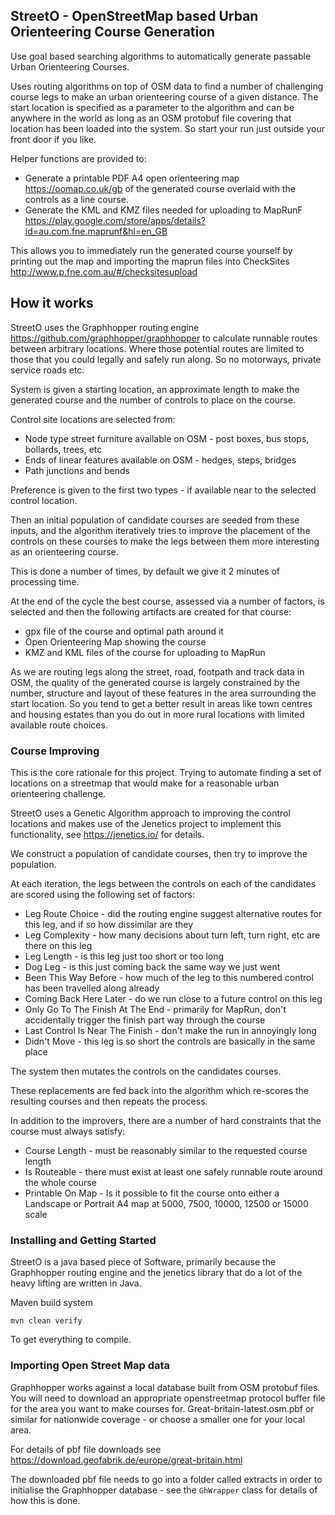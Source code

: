
## StreetO - OpenStreetMap based Urban Orienteering Course Generation

Use goal based searching algorithms to automatically generate passable Urban Orienteering Courses.

Uses routing algorithms on top of OSM data to find a number of challenging course legs to make an urban orienteering course of a given distance. The start location is specified as a parameter to the algorithm and can be anywhere in the world as long as an OSM protobuf file covering that location has been loaded into the system. So start your run just outside your front door if you like.

Helper functions are provided to:
+  Generate a printable PDF A4 open orienteering map <https://oomap.co.uk/gb> of the generated course overlaid with the controls as a line course.
+  Generate the KML and KMZ files needed for uploading to MapRunF <https://play.google.com/store/apps/details?id=au.com.fne.maprunf&hl=en_GB> 

This allows you to immediately run the generated course yourself by printing out the map and importing the maprun files into CheckSites <http://www.p.fne.com.au/#/checksitesupload>



## How it works

StreetO uses the Graphhopper routing engine <https://github.com/graphhopper/graphhopper>  to calculate runnable routes between arbitrary locations. 
Where those potential routes are limited to those that you could legally and safely run along. So no motorways, private service roads etc.

System is given a starting location, an approximate length to make the
generated course and the number of controls to place on the course.

Control site locations are selected from:
 +  Node type street furniture available on OSM - post boxes, bus stops, bollards, trees, etc
 +  Ends of linear features available on OSM - hedges, steps, bridges
 +  Path junctions and bends
 
Preference is given to the first two types - if available near to the selected control location. 

Then an initial population of candidate courses are seeded from these inputs, and the algorithm iteratively tries
to improve the placement of the controls on these courses to make the legs between them
more interesting as an orienteering course.

This is done a number of times, by default we give it 2 minutes of processing time.

At the end of the cycle the best course, assessed via a number of factors, is selected and then the following artifacts are created for that course:
+  gpx file of the course and optimal path around it
+  Open Orienteering Map showing the course
+  KMZ and KML files of the course for uploading to MapRun

As we are routing legs along the street, road, footpath and track data in OSM, the quality of the generated course is largely 
constrained by the number, structure and layout of these features in the area surrounding the start location. So you tend to get a better result in areas like
town centres and housing estates than you do out in more rural locations with limited available route choices.

### Course Improving
This is the core rationale for this project. Trying to automate finding a set of locations on a streetmap that would make for a reasonable urban orienteering challenge.

StreetO uses a Genetic Algorithm approach to improving the control locations and makes use of the Jenetics project to implement this functionality, see https://jenetics.io/ for details.

We construct a population of candidate courses, then try to improve the population.

At each iteration, the legs between the controls on each of the candidates are scored using the following set of factors:
+  Leg Route Choice - did the routing engine suggest alternative routes for this leg, and if so how dissimilar are they
+  Leg Complexity - how many decisions about turn left, turn right, etc are there on this leg
+  Leg Length - is this leg just too short or too long
+  Dog Leg - is this just coming back the same way we just went
+  Been This Way Before - how much of the leg to this numbered control has been travelled along already
+  Coming Back Here Later - do we run close to a future control on this leg
+  Only Go To The Finish At The End - primarily for MapRun, don't accidentally trigger the finish part way through the course
+  Last Control Is Near The Finish - don't make the run in annoyingly long
+  Didn't Move - this leg is so short the controls are basically in the same place

The system then mutates the controls on the candidates courses.

These replacements are fed back into the algorithm which re-scores the resulting courses and then repeats the process. 

In addition to the improvers, there are a number of hard constraints that the course must always satisfy:
+ Course Length - must be reasonably similar to the requested course length
+ Is Routeable - there must exist at least one safely runnable route around the whole course
+ Printable On Map - Is it possible to fit the course onto either a Landscape or Portrait A4 map at 5000, 7500, 10000, 12500 or 15000 scale


### Installing and Getting Started

StreetO is a java based piece of Software, primarily because the Graphhopper routing engine and the jenetics library that do a lot of the heavy lifting are written in Java.

Maven build system
```
mvn clean verify
```
To get everything to compile.


### Importing Open Street Map data

Graphhopper works against a local database built from OSM protobuf files. You will need to download an appropriate openstreetmap protocol buffer file for the area you want to make courses for. Great-britain-latest.osm.pbf or similar for nationwide coverage - or choose a smaller one for your local area.

For details of pbf file downloads see <https://download.geofabrik.de/europe/great-britain.html>

The downloaded pbf file needs to go into a folder called extracts in order to initialise the Graphhopper database - see the `GhWrapper` class for details of how this is done.




